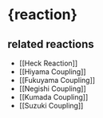 # {reaction}

## related reactions
- [[Heck Reaction]]
- [[Hiyama Coupling]]
- [[Fukuyama Coupling]]
- [[Negishi Coupling]]
- [[Kumada Coupling]]
- [[Suzuki Coupling]]